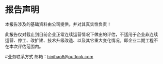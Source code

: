 # 报告声明
本报告涉及的基础资料由公司提供，并对其真实性负责！

此报告仅对截止到目前企业正常连续运营情况下做出的评估，不适用于企业非连续运营、停工、改扩建、技术升级改造、以及其它重大变化情况。即企业二期工程不在本次评估范围内。

#业务联系方式
邮箱：hinihao8@outlook.com
